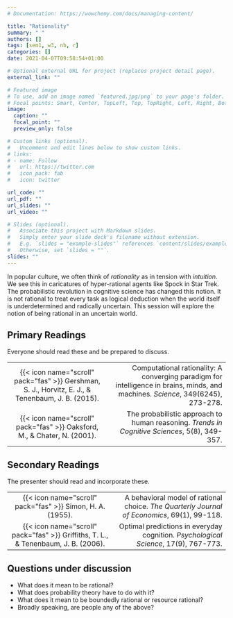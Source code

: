 ```yaml
---
# Documentation: https://wowchemy.com/docs/managing-content/

title: "Rationality"
summary: " "
authors: []
tags: [sem1, w3, nb, r]
categories: []
date: 2021-04-07T09:58:54+01:00

# Optional external URL for project (replaces project detail page).
external_link: ""

# Featured image
# To use, add an image named `featured.jpg/png` to your page's folder.
# Focal points: Smart, Center, TopLeft, Top, TopRight, Left, Right, BottomLeft, Bottom, BottomRight.
image:
  caption: ""
  focal_point: ""
  preview_only: false

# Custom links (optional).
#   Uncomment and edit lines below to show custom links.
# links:
# - name: Follow
#   url: https://twitter.com
#   icon_pack: fab
#   icon: twitter

url_code: ""
url_pdf: ""
url_slides: ""
url_video: ""

# Slides (optional).
#   Associate this project with Markdown slides.
#   Simply enter your slide deck's filename without extension.
#   E.g. `slides = "example-slides"` references `content/slides/example-slides.md`.
#   Otherwise, set `slides = ""`.
slides: ""
---
```


In popular culture, we often think of *rationality* as in tension with *intuition*. We see this in caricatures of hyper-rational agents like Spock in Star Trek. The probabilistic revolution in cognitive science has changed this notion. It is not rational to treat every task as logical deduction when the world itself is underdetermined and radically uncertain. This session will explore the notion of being rational in an uncertain world.

## Primary Readings

Everyone should read these and be prepared to discuss.

|  |  |
|:----:|-----:|
| {{< icon name="scroll" pack="fas" >}} Gershman, S. J., Horvitz, E. J., & Tenenbaum, J. B. (2015). | Computational rationality: A converging paradigm for intelligence in brains, minds, and machines. *Science*, 349(6245), 273-278. |
|  {{< icon name="scroll" pack="fas" >}} Oaksford, M., & Chater, N. (2001). | The probabilistic approach to human reasoning. *Trends in Cognitive Sciences*, 5(8), 349-357. |

## Secondary Readings

The presenter should read and incorporate these.

|  |  |
|:----:|-----:|
|  {{< icon name="scroll" pack="fas" >}} Simon, H. A. (1955).| A behavioral model of rational choice. *The Quarterly Journal of Economics*, 69(1), 99-118. |
| {{< icon name="scroll" pack="fas" >}} Griffiths, T. L., & Tenenbaum, J. B. (2006). | Optimal predictions in everyday cognition. *Psychological Science*, 17(9), 767-773. |


## Questions under discussion

 - What does it mean to be rational?
 - What does probability theory have to do with it?
 - What does it mean to be boundedly rational or resource rational?
 - Broadly speaking, are people any of the above?


